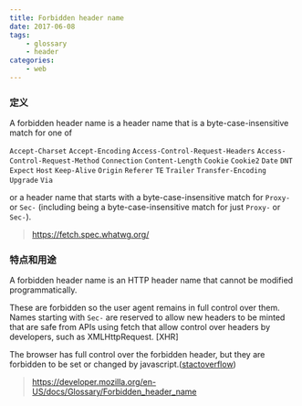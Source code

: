 ```yaml
---
title: Forbidden header name
date: 2017-06-08
tags: 
	- glossary
	- header
categories: 
	- web
---
```

### 定义
A forbidden header name is a header name that is a byte-case-insensitive match for one of

`Accept-Charset`
`Accept-Encoding`
`Access-Control-Request-Headers`
`Access-Control-Request-Method`
`Connection`
`Content-Length`
`Cookie`
`Cookie2`
`Date`
`DNT`
`Expect`
`Host`
`Keep-Alive`
`Origin`
`Referer`
`TE`
`Trailer`
`Transfer-Encoding`
`Upgrade`
`Via`

or a header name that starts with a byte-case-insensitive match for `Proxy-` or `Sec-` (including being a byte-case-insensitive match for just `Proxy-` or `Sec-`).

> https://fetch.spec.whatwg.org/

### 特点和用途
A forbidden header name is an HTTP header name that cannot be modified programmatically.

These are forbidden so the user agent remains in full control over them. Names starting with `Sec-` are reserved to allow new headers to be minted that are safe from APIs using fetch that allow control over headers by developers, such as XMLHttpRequest. [XHR]

The browser has full control over the forbidden header, but they are forbidden to be set or changed by javascript.([stactoverflow](https://stackoverflow.com/questions/44426101/forbidden-header-name))
> https://developer.mozilla.org/en-US/docs/Glossary/Forbidden_header_name